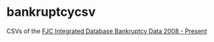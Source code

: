 # bankruptcycsv
CSVs of the [FJC Integrated Database Bankruptcy Data 2008 - Present](https://www.fjc.gov/research/idb/bankruptcy-cases-filed-terminated-and-pending-fy-2008-present)
